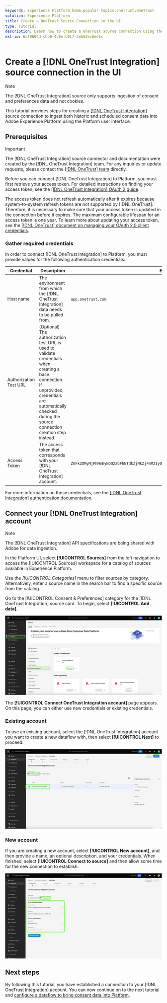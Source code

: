 ```yaml
---
keywords: Experience Platform;home;popular topics;onetrust;OneTrust
solution: Experience Platform
title: Create a OneTrust Source Connection in the UI
type: Tutorial
description: Learn how to create a OneTrust source connection using the Adobe Experience Platform UI.
exl-id: 6af0604d-cbb6-4c8e-b017-3eb82ec6ee1c
---
```

# Create a [!DNL OneTrust Integration] source connection in the UI

>[!NOTE]
>
>The [!DNL OneTrust Integration] source only supports ingestion of consent and preferences data and not cookies.

This tutorial provides steps for creating a [[!DNL OneTrust Integration]](https://my.onetrust.com/s/contactsupport?language=en_US) source connection to ingest both historic and scheduled consent data into Adobe Experience Platform using the Platform user interface.

## Prerequisites

>[!IMPORTANT]
>
>The [!DNL OneTrust Integration] source connector and documentation were created by the [!DNL OneTrust Integration] team. For any inquiries or update requests, please contact the [[!DNL OneTrust] team](https://my.onetrust.com/s/contactsupport?language=en_US) directly.

Before you can connect [!DNL OneTrust Integration] to Platform, you must first retrieve your access token. For detailed instructions on finding your access token, see the [[!DNL OneTrust Integration] OAuth 2 guide](https://developer.onetrust.com/docs/api-docs-v3/b3A6MjI4OTUyOTc-generate-access-token).

The access token does not refresh automatically after it expires because system-to-system refresh tokens are not supported by [!DNL OneTrust]. Therefore, it is necessary to make sure that your access token is updated in the connection before it expires. The maximum configurable lifespan for an access token is one year. To learn more about updating your access token, see the [[!DNL OneTrust] document on managing your OAuth 2.0 client credentials](https://developer.onetrust.com/docs/documentation/ZG9jOjIyODk1MTUw-managing-o-auth-2-0-client-credentials).

### Gather required credentials

In order to connect [!DNL OneTrust Integration] to Platform, you must provide values for the following authentication credentials:

| Credential | Description | Example |
| --- | --- | --- |
| Host name | The environment from which the [!DNL OneTrust Integration] data needs to be pulled from. | `app.onetrust.com` |
| Authorization Test URL | (Optional) The authorization test URL is used to validate credentials when creating a base connection. If unprovided, credentials are automatically checked during the source connection creation step instead. | |
| Access Token | The access token that corresponds with your [!DNL OneTrust Integration] account. | `ZGFkZDMyMjFhMmEyNDQ2ZGFhNTdkZjNkZjFmM2IyOWE6QjlUSERVUTNjOFVsRmpEZTJ6Vk9oRnF3Sk8xNlNtcm4=` |

For more information on these credentials, see the [[!DNL OneTrust Integration] authentication documentation](https://developer.onetrust.com/docs/api-docs-v3/b3A6MjI4OTUyOTc-generate-access-token).

## Connect your [!DNL OneTrust Integration] account

>[!NOTE]
>
>The [!DNL OneTrust Integration] API specifications are being shared with Adobe for data ingestion.

In the Platform UI, select **[!UICONTROL Sources]** from the left navigation to access the [!UICONTROL Sources] workspace for a catalog of sources available in Experience Platform.

Use the *[!UICONTROL Categories]* menu to filter sources by category. Alternatively, enter a source name in the search bar to find a specific source from the catalog.

Go to the [!UICONTROL Consent & Preferences] category for the [!DNL OneTrust Integration] source card. To begin, select **[!UICONTROL Add data]**.

![The Experience Platform UI sources catalog.](../../../../images/tutorials/create/onetrust/catalog.png)

The **[!UICONTROL Connect OneTrust Integration account]** page appears. On this page, you can either use new credentials or existing credentials.

### Existing account

To use an existing account, select the [!DNL OneTrust Integration] account you want to create a new dataflow with, then select **[!UICONTROL Next]** to proceed.

![The existing account authentication step in the sources workflow.](../../../../images/tutorials/create/onetrust/existing.png)

### New account

If you are creating a new account, select **[!UICONTROL New account]**, and then provide a name, an optional description, and your credentials. When finished, select **[!UICONTROL Connect to source]** and then allow some time for the new connection to establish.

![The new account authentication step in the sources workflow.](../../../../images/tutorials/create/onetrust/new.png)

## Next steps

By following this tutorial, you have established a connection to your [!DNL OneTrust Integration] account. You can now continue on to the next tutorial and [configure a dataflow to bring consent data into Platform](../../dataflow/consent-and-preferences.md).

